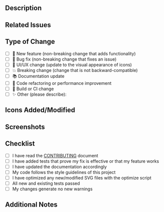 ## Description

<!-- Describe the changes introduced by this PR -->

## Related Issues

<!-- Reference any related issues using the syntax: "Fixes #123", "Closes #456" -->

## Type of Change

<!-- Please check the box that applies to this PR -->

- [ ] 🚀 New feature (non-breaking change that adds functionality)
- [ ] 🐛 Bug fix (non-breaking change that fixes an issue)
- [ ] 💄 UI/UX change (update to the visual appearance of icons)
- [ ] 💥 Breaking change (change that is not backward-compatible)
- [ ] 📚 Documentation update
- [ ] 🧹 Code refactoring or performance improvement
- [ ] 🔧 Build or CI change
- [ ] ✨ Other (please describe):

## Icons Added/Modified

<!-- List any icons added or modified in this PR -->

## Screenshots

<!-- If applicable, add screenshots to demonstrate the changes -->

## Checklist

- [ ] I have read the [CONTRIBUTING](../CONTRIBUTING.md) document
- [ ] I have added tests that prove my fix is effective or that my feature works
- [ ] I have updated the documentation accordingly
- [ ] My code follows the style guidelines of this project
- [ ] I have optimized any new/modified SVG files with the optimize script
- [ ] All new and existing tests passed
- [ ] My changes generate no new warnings

## Additional Notes

<!-- Add any other information that might be relevant to reviewers -->
